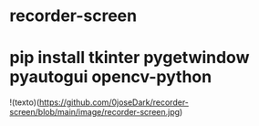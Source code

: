 # recorder-screen

# pip install tkinter pygetwindow pyautogui opencv-python

!(texto)(https://github.com/0joseDark/recorder-screen/blob/main/image/recorder-screen.jpg)
